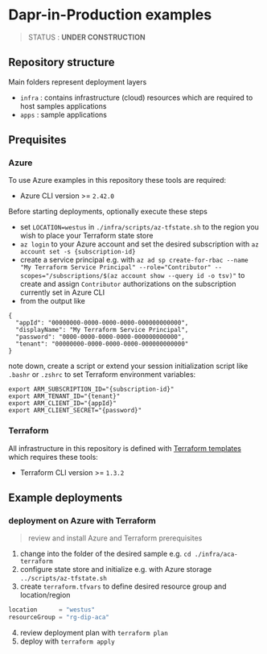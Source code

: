 # Dapr-in-Production examples

> STATUS : **UNDER CONSTRUCTION**

## Repository structure

Main folders represent deployment layers 

- `infra` : contains infrastructure (cloud) resources which are required to host samples applications
- `apps` : sample applications

## Prequisites

### Azure

To use Azure examples in this repository these tools are required:

- Azure CLI version >= `2.42.0`

Before starting deployments, optionally execute these steps 

- set `LOCATION=westus` in `./infra/scripts/az-tfstate.sh` to the region you wish to place your Terraform state store
- `az login` to your Azure account and set the desired subscription with `az account set -s {subscription-id}`
- create a service principal e.g. with `az ad sp create-for-rbac --name "My Terraform Service Principal" --role="Contributor" --scopes="/subscriptions/$(az account show --query id -o tsv)"` to create and assign `Contributor` authorizations on the subscription currently set in Azure CLI
- from the output like

```
{
  "appId": "00000000-0000-0000-0000-000000000000",
  "displayName": "My Terraform Service Principal",
  "password": "0000-0000-0000-0000-000000000000",
  "tenant": "00000000-0000-0000-0000-000000000000"
}
```

note down, create a script or extend your session initialization script like `.bashr` or `.zshrc` to set Terraform environment variables: 

```shell
export ARM_SUBSCRIPTION_ID="{subscription-id}"
export ARM_TENANT_ID="{tenant}"
export ARM_CLIENT_ID="{appId}"
export ARM_CLIENT_SECRET="{password}"
```

### Terraform

All infrastructure in this repository is defined with [Terraform templates](https://www.terraform.io/) which requires these tools:

- Terraform CLI version >= `1.3.2`

## Example deployments

### deployment on Azure with Terraform

> review and install Azure and Terraform prerequisites

1. change into the folder of the desired sample e.g. `cd ./infra/aca-terraform`
1. configure state store and initialize e.g. with Azure storage `../scripts/az-tfstate.sh`
1. create `terraform.tfvars` to define desired resource group and location/region

```terraform
location      = "westus"
resourceGroup = "rg-dip-aca"
```

4. review deployment plan with `terraform plan`
1. deploy with `terraform apply`
